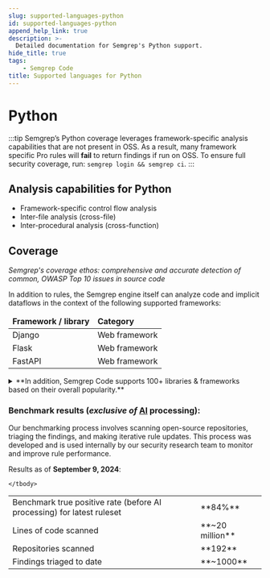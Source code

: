 ```yaml
---
slug: supported-languages-python
id: supported-languages-python
append_help_link: true
description: >-
  Detailed documentation for Semgrep's Python support. 
hide_title: true
tags:
    - Semgrep Code 
title: Supported languages for Python
---
```

# Python

:::tip 
Semgrep’s Python coverage leverages framework-specific analysis capabilities that are not present in OSS. As a result, many framework specific Pro rules will **fail** to return findings if run on OSS. To ensure full security coverage, run: `semgrep login && semgrep ci`.
:::

## Analysis capabilities for Python
* Framework-specific control flow analysis 
* Inter-file analysis (cross-file)
* Inter-procedural analysis (cross-function)

## Coverage 
_Semgrep's coverage ethos: comprehensive and accurate detection of common, OWASP Top 10 issues in source code_


In addition to rules, the Semgrep engine itself can analyze code and implicit dataflows in the context of the following supported frameworks:

<table>
    <thead><tr>
        <td><strong>Framework / library</strong></td>
        <td><strong>Category</strong></td>
    </tr></thead>
    <tbody>
    <tr>
        <td>Django</td>
        <td>Web framework</td>
    </tr>
    <tr>
        <td>Flask</td>
        <td>Web framework</td>
    </tr>
    <tr>
        <td>FastAPI</td>
        <td>Web framework</td>
    </tr>
    </tbody>
</table>

<details>
  <summary>**In addition, Semgrep Code supports 100+ libraries & frameworks based on their overall popularity.**</summary>

| No  | Library                  | Category                                 |
|----:|:-------------------------|:-----------------------------------------|
|   0 | bcrypt                   | Cryptographic Library                    |
|   1 | cryptography             | Cryptographic Library                    |
|   2 | passlib                  | Cryptographic Library                    |
|   3 | pycrypto                 | Cryptographic Library                    |
|   4 | pycryptodome             | Cryptographic Library                    |
|   5 | pycryptodomex            | Cryptographic Library                    |
|   6 | rsa                      | Cryptographic Library                    |
|   7 | aiomysql                 | Database Library                         |
|   8 | aiopg                    | Database Library                         |
|   9 | aiosqlite                | Database Library                         |
|  10 | django                   | Database Library                         |
|  11 | djangoorm                | Database Library                         |
|  12 | mysql-connector          | Database Library                         |
|  13 | mysqldb                  | Database Library                         |
|  14 | peewee                   | Database Library                         |
|  15 | pep249                   | Database Library                         |
|  16 | ponyorm                  | Database Library                         |
|  17 | psycopg2                 | Database Library                         |
|  18 | pymongo                  | Database Library                         |
|  19 | pymssql                  | Database Library                         |
|  20 | pymysql                  | Database Library                         |
|  21 | pyodbc                   | Database Library                         |
|  22 | sqlalchemy               | Database Library                         |
|  23 | sqlobject                | Database Library                         |
|  24 | dill                     | Deserialization Library                  |
|  25 | joblib                   | Deserialization Library                  |
|  26 | jsonpickle               | Deserialization Library                  |
|  27 | lang                     | Deserialization Library                  |
|  28 | numpy                    | Deserialization Library                  |
|  29 | pandas                   | Deserialization Library                  |
|  30 | pyyaml                   | Deserialization Library                  |
|  31 | ruamel                   | Deserialization Library                  |
|  32 | ruamel.yaml              | Deserialization Library                  |
|  33 | torch                    | Deserialization Library                  |
|  34 | aiofile                  | File System Library                      |
|  35 | django                   | File System Library                      |
|  36 | fileinput                | File System Library                      |
|  37 | fs                       | File System Library                      |
|  38 | io                       | File System Library                      |
|  39 | linecache                | File System Library                      |
|  40 | openpyxl                 | File System Library                      |
|  41 | os                       | File System Library                      |
|  42 | pickleshare              | File System Library                      |
|  43 | pillow                   | File System Library                      |
|  44 | shelve                   | File System Library                      |
|  45 | shutil                   | File System Library                      |
|  46 | stdlib                   | File System Library                      |
|  47 | stdlib2                  | File System Library                      |
|  48 | stdlib3                  | File System Library                      |
|  49 | tempfile                 | File System Library                      |
|  50 | toml                     | File System Library                      |
|  51 | ldap3                    | LDAP Library                             |
|  52 | stdlib                   | Library With Code Execution Capabilities |
|  53 | stdlib2                  | Library With Code Execution Capabilities |
|  54 | stdlib3                  | Library With Code Execution Capabilities |
|  55 | aiohttp                  | Network Library                          |
|  56 | boto3                    | Network Library                          |
|  57 | botocore                 | Network Library                          |
|  58 | httplib2                 | Network Library                          |
|  59 | httpx                    | Network Library                          |
|  60 | paramiko                 | Network Library                          |
|  61 | pycurl                   | Network Library                          |
|  62 | requests                 | Network Library                          |
|  63 | urllib3                  | Network Library                          |
|  64 | commands                 | OS Interaction Library                   |
|  65 | dotenv                   | OS Interaction Library                   |
|  66 | os                       | OS Interaction Library                   |
|  67 | paramiko                 | OS Interaction Library                   |
|  68 | popen2                   | OS Interaction Library                   |
|  69 | stdlib                   | OS Interaction Library                   |
|  70 | stdlib2                  | OS Interaction Library                   |
|  71 | stdlib3                  | OS Interaction Library                   |
|  72 | subprocess               | OS Interaction Library                   |
|  73 | libxml2                  | Regex Library                            |
|  74 | re                       | Regex Library                            |
|  75 | regex                    | Regex Library                            |
|  76 | stdlib                   | Regex Library                            |
|  77 | stdlib2                  | Regex Library                            |
|  78 | stdlib3                  | Regex Library                            |
|  79 | aws-lambda               | Serverless Framework                     |
|  80 | aiohttp                  | Web Framework                            |
|  81 | cherrypy                 | Web Framework                            |
|  82 | django                   | Web Framework                            |
|  83 | django-crispy-forms      | Web Framework                            |
|  84 | django_allauth           | Web Framework                            |
|  85 | django_channels          | Web Framework                            |
|  86 | django_rest_frameworkapi | Web Framework                            |
|  87 | fastapi                  | Web Framework                            |
|  88 | flask                    | Web Framework                            |
|  89 | flask-jwt-extended       | Web Framework                            |
|  90 | flask-login              | Web Framework                            |
|  91 | flask-session            | Web Framework                            |
|  92 | flask-talisman           | Web Framework                            |
|  93 | flask-wtf                | Web Framework                            |
|  94 | lang                     | Web Framework                            |
|  95 | pyramid                  | Web Framework                            |
|  96 | starlette                | Web Framework                            |
|  97 | wtforms                  | Web Framework                            |
|  98 | libxml2                  | XML Parsing Library                      |
|  99 | lxml                     | XML Parsing Library                      |
| 100 | sax                      | XML Parsing Library                      |
| 101 | stdlib                   | XML Parsing Library                      |
| 102 | stdlib2                  | XML Parsing Library                      |
| 103 | stdlib3                  | XML Parsing Library                      |
| 104 | xml                      | XML Parsing Library                      |
| 105 | xml.dom                  | XML Parsing Library                      |
| 106 | xml.dom.minidom          | XML Parsing Library                      |
| 107 | xml.dom.pulldom          | XML Parsing Library                      |
| 108 | xml.etree                | XML Parsing Library                      |
| 109 | xml.sax                  | XML Parsing Library                      |


</details>

### Benchmark results (_exclusive of_ [AI](https://semgrep.dev/docs/semgrep-assistant/overview) processing): 

Our benchmarking process involves scanning open-source repositories, triaging the findings, and making iterative rule updates. This process was developed and is used internally by our security research team to monitor and improve rule performance.

Results as of **September 9, 2024**:

<table>
    <tbody>
    <tr>
        <td>Benchmark true positive rate (before AI processing) for latest ruleset</td>
        <td>**84%**</td>
    </tr>
    <tr>
        <td>Lines of code scanned</td>
        <td>**~20 million**</td>
    </tr>
    <tr>
        <td>Repositories scanned</td>
        <td>**192**</td>
    </tr>
      <tr>
        <td>Findings triaged to date</td>
        <td>**~1000**</td>
    </tr>
    
    </tbody>
</table>
